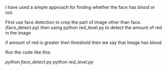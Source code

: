 I have used a simple approach for finding whether the face has blood or not.

FIrst use face detection to crop the part of image other than face.(face_detect.py)
then using python red_level.py to detect the amount  of red in the image

if amount of red is greater then threshold then we say that Image has blood 

Run the code like this:

*python face_detect.py*
*python red_level.py*




